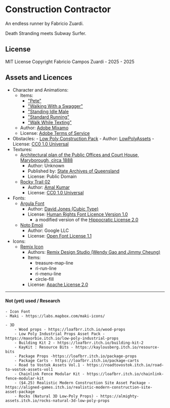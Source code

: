# Construction Contractor

An endless runner by Fabricio Zuardi.

Death Stranding meets Subway Surfer.

## License

MIT License
Copyright Fabricio Campos Zuardi - 2025 - 2025


## Assets and Licences

- Character and Animations:
    - Items:
        - ["Pete"](https://www.mixamo.com/#/?page=1&query=pete&type=Character)
        - ["Walking With a Swagger"](https://www.mixamo.com/#/?page=1&query=walk+with+swagger&type=Motion%2CMotionPack)
        - ["Standing Idle Male](https://www.mixamo.com/#/?page=1&query=standing+idle+male&type=Motion%2CMotionPack)
        - ["Standard Running"](https://www.mixamo.com/#/?page=1&query=run+standard+running&type=Motion%2CMotionPack)
        - ["Walk While Texting"](https://www.mixamo.com/#/?page=1&query=walking+while+texting&type=Motion%2CMotionPack)
    - Author: [Adobe Mixamo](https://www.mixamo.com)
    - License: [Adobe Terms of Service](https://www.adobe.com/legal/terms.html#content-files)
- Obstacles:
        - [Low Poly Construction Pack](https://lowpolyassets.itch.io/low-poly-construction-pack)
            - Author: [LowPolyAssets](https://lowpolyassets.itch.io/)
            - License: [CC0 1.0 Universal](https://creativecommons.org/publicdomain/zero/1.0/)
- Textures:
    - [Architectural plan of the Public Offices and Court House, Maryborough, circa 1888](https://en.wikipedia.org/wiki/File:Architectural_plan_of_the_Public_Offices_and_Court_House,_Maryborough,_circa_1888.jpg)
        - Author: Unknown
        - Published by: [State Archives of Queensland](https://www.qld.gov.au/recreation/arts/heritage/archives)
        - License: Public Domain
    - [Rocky Trail 02](https://polyhaven.com/a/rocky_trail_02)
        - Author: [Amal Kumar](https://polyhaven.com/all?a=Amal%20Kumar)
        - License: [CC0 1.0 Universal](https://creativecommons.org/publicdomain/zero/1.0/)
- Fonts:
    - [Argula Font](https://drj11.itch.io/arugula-font)
        - Author: [David Jones (Cubic Type)](https://about.cubictype.com/)
        - License: [Human Rights Font Licence Version 1.0](./fonts/License.html)
            - a modified version of the [Hippocratic License 2.0](https://spdx.org/licenses/Hippocratic-2.1.html)
    - [Noto Emoji](https://fonts.google.com/noto/specimen/Noto+Emoji)
        - Author: Google LLC
        - License: [Open Font License 1.1](https://fonts.google.com/noto/specimen/Noto+Emoji/license)
- Icons:
    - [Remix Icon](https://remixicon.com/)
        - Authors: [Remix Design Studio (Wendy Gao and Jimmy Cheung)](https://github.com/Remix-Design)
        - Items:
            - treasure-map-line
            - ri-run-line
            - ri-menu-line
            - circle-fill
        - License: [Apache License 2.0](https://github.com/Remix-Design/remixicon/blob/master/License)


-----

#### Not (yet) used / Research

    - Icon Font
    - Maki - https://labs.mapbox.com/maki-icons/
        
    - 3D
        - Wood props - https://loafbrr.itch.io/wood-props
        - Low Poly Industrial Props Asset Pack - https://maxorbie.itch.io/low-poly-industrial-props
        - Building Kit 2 - https://loafbrr.itch.io/building-kit-2
        - KayKit : Resource Bits - https://kaylousberg.itch.io/resource-bits
        - Package Props -https://loafbrr.itch.io/package-props
        - Package Carts - https://loafbrr.itch.io/package-carts
        - Road to Vostok Assets Vol.1 - https://roadtovostok.itch.io/road-to-vostok-assets-vol1
        - Chainlink Fence Modular Kit - https://loafbrr.itch.io/chainlink-fence-modular-kit
        - ($4.25) Realistic Modern Construction Site Asset Package - https://aligned-games.itch.io/realistic-modern-construction-site-asset-package
        - Rocks (Natural 3D Low-Poly Props) - https://almighty-assets.itch.io/rocks-natural-3d-low-poly-props
